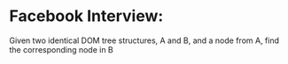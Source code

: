 # Facebook Interview:
Given two identical DOM tree structures, A and B, and a node from A, find the corresponding node in B
